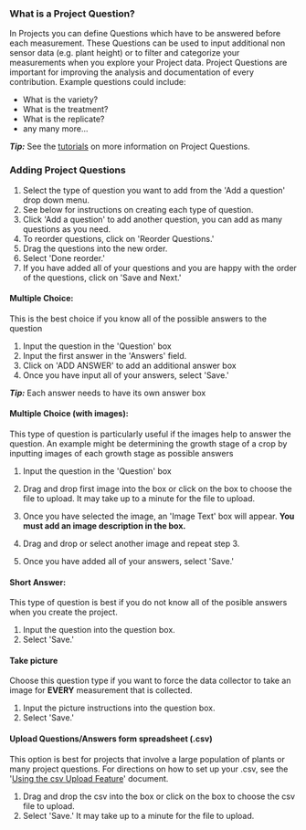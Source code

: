 ### What is a Project Question?
In Projects you can define Questions which have to be answered before each measurement. These Questions can be used to input additional non sensor data (e.g. plant height) or to filter and categorize your measurements when you explore your Project data. Project Questions are important for improving the analysis and documentation of every contribution. Example questions could include:
- What is the variety?
- What is the treatment?
- What is the replicate?
- any many more...

***Tip:*** See the [tutorials](../tutorials/data_collection) on more information on Project Questions.

### Adding Project Questions
1. Select the type of question you want to add from the 'Add a question' drop down menu.
2. See below for instructions on creating each type of question.
3. Click 'Add a question' to add another question, you can add as many questions as you need.
3. To reorder questions, click on 'Reorder Questions.'
4. Drag the questions into the new order.
5. Select 'Done reorder.'
6. If you have added all of your questions and you are happy with the order of the questions, click on 'Save and Next.'

#### Multiple Choice: 
This is the best choice if you know all of the possible answers to the question
1. Input the question in the 'Question' box
2. Input the first answer in the 'Answers' field.
3. Click on 'ADD ANSWER' to add an additional answer box
4. Once you have input all of your answers, select 'Save.'

***Tip:*** Each answer needs to have its own answer box

#### Multiple Choice (with images): 
This type of question is particularly useful if the images help to answer the question. An example might be determining the growth stage of a crop by inputting images of each growth stage as possible answers
1. Input the question in the 'Question' box
2. Drag and drop first image into the box or click on the box to choose the file to upload. It may take up to a minute for the file to upload.

3. Once you have selected the image, an 'Image Text' box will appear. **You must add an image description in the box.**
4. Drag and drop or select another image and repeat step 3.
5. Once you have added all of your answers, select 'Save.'

#### Short Answer:
This type of question is best if you do not know all of the posible answers when you create the project.

1. Input the question into the question box.
2. Select 'Save.'

#### Take picture
Choose this question type if you want to force the data collector to take an image for **EVERY** measurement that is collected.

1. Input the picture instructions into the question box.
2. Select 'Save.'


#### Upload Questions/Answers form spreadsheet (.csv)
This option is best for projects that involve a large population of plants or many project questions. For directions on how to set up your .csv, see the '[Using the csv Upload Feature](../tutorials/data_collection)' document.

1. Drag and drop the csv into the box or click on the box to choose the csv file to upload.
2. Select 'Save.' It may take up to a minute for the file to upload.
